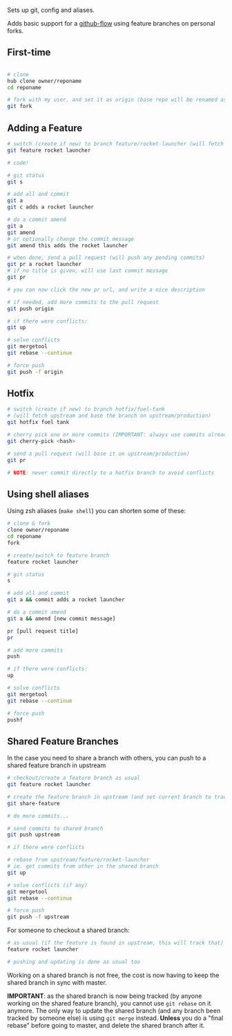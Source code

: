 Sets up git, config and aliases.

Adds basic support for a [github-flow](https://guides.github.com/introduction/flow/index.html) using feature branches on personal forks.

First-time
----------
``` sh

# clone
hub clone owner/reponame
cd reponame

# fork with my user, and set it as origin (base repo will be renamed as "upstream")
git fork
```

Adding a Feature
---------------
``` sh
# switch (create if new) to branch feature/rocket-launcher (will fetch upstream and base the branch on upstream/master)
git feature rocket launcher

# code!

# git status
git s

# add all and commit
git a
git c adds a rocket launcher

# do a commit amend
git a
git amend
# or optionally change the commit message
git amend this adds the rocket launcher

# when done, send a pull request (will push any pending commits)
git pr a rocket launcher
# if no title is given, will use last commit message
git pr

# you can now click the new pr url, and write a nice description

# if needed, add more commits to the pull request
git push origin

# if there were conflicts:
git up

# solve conflicts
git mergetool
git rebase --continue

# force push
git push -f origin
```

Hotfix
------

``` sh
# switch (create if new) to branch hotfix/fuel-tank
# (will fetch upstream and base the branch on upstream/production)
git hotfix fuel tank

# cherry pick one or more commits (IMPORTANT: always use commits already in master!)
git cherry-pick <hash>

# send a pull request (will base it on upstream/production)
git pr

# NOTE: never commit directly to a hotfix branch to avoid conflicts
```

Using shell aliases
------------

Using zsh aliases (```make shell```) you can shorten some of these:

``` sh
# clone & fork
clone owner/reponame
cd reponame
fork

# create/switch to feature branch
feature rocket launcher

# git status
s

# add all and commit
git a && commit adds a rocket launcher

# do a commit amend
git a && amend [new commit message]

pr [pull request title]
pr

# add more commits
push

# if there were conflicts:
up

# solve conflicts
git mergetool
git rebase --continue

# force push
pushf

```

Shared Feature Branches
--------

In the case you need to share a branch with others, you can push to a shared feature branch in upstream

``` sh
# checkout/create a feature branch as usual
git feature rocket launcher

# create the feature branch in upstream (and set current branch to track that)
git share-feature

# do more commits...

# send commits to shared branch
git push upstream

# if there were conflicts

# rebase from upstream/feature/rocket-launcher
# ie. get commits from other in the shared branch
git up

# solve conflicts (if any)
git mergetool
git rebase --continue

# force push
git push -f upstream
```

For someone to checkout a shared branch:

``` sh
# as usual (if the feature is found in upstream, this will track that)
feature rocket launcher

# pushing and updating is done as usual too
```

Working on a shared branch is not free, the cost is now having to keep the shared branch in sync with master.

**IMPORTANT**: as the shared branch is now being tracked (by anyone working on the shared feature branch), you cannot use `git rebase` on it anymore. The only way to update the shared branch (and any branch been tracked by someone else) is using `git merge` instead. **Unless** you do a "final rebase" before going to master, and delete the shared branch after it.
